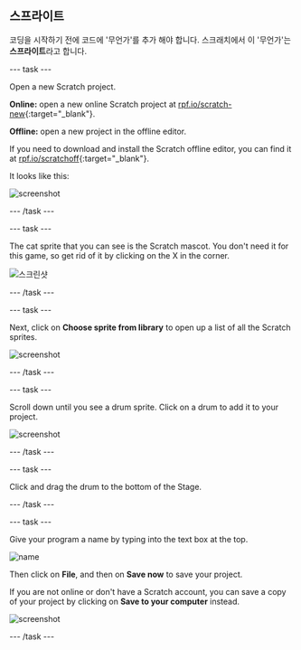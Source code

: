 ## 스프라이트

코딩을 시작하기 전에 코드에 '무언가'를 추가 해야 합니다. 스크래치에서 이 '무언가'는 **스프라이트**라고 합니다.

\--- task \---

Open a new Scratch project.

**Online:** open a new online Scratch project at [rpf.io/scratch-new](http://rpf.io/scratch-new){:target="_blank"}.

**Offline:** open a new project in the offline editor.

If you need to download and install the Scratch offline editor, you can find it at [rpf.io/scratchoff](http://rpf.io/scratchoff){:target="_blank"}.

It looks like this:

![screenshot](images/band-scratch.png)

\--- /task \---

\--- task \---

The cat sprite that you can see is the Scratch mascot. You don't need it for this game, so get rid of it by clicking on the X in the corner.

![스크린샷](images/band-delete-annotated.png)

\--- /task \---

\--- task \---

Next, click on **Choose sprite from library** to open up a list of all the Scratch sprites.

![screenshot](images/band-sprite-library.png)

\--- /task \---

\--- task \---

Scroll down until you see a drum sprite. Click on a drum to add it to your project.

![screenshot](images/band-sprite-drum.png)

\--- /task \---

\--- task \---

Click and drag the drum to the bottom of the Stage.

\--- /task \---

\--- task \---

Give your program a name by typing into the text box at the top.

![name](images/band-name-annotated.png)

Then click on **File**, and then on **Save now** to save your project.

If you are not online or don't have a Scratch account, you can save a copy of your project by clicking on **Save to your computer** instead.

![screenshot](images/band-save.png)

\--- /task \---